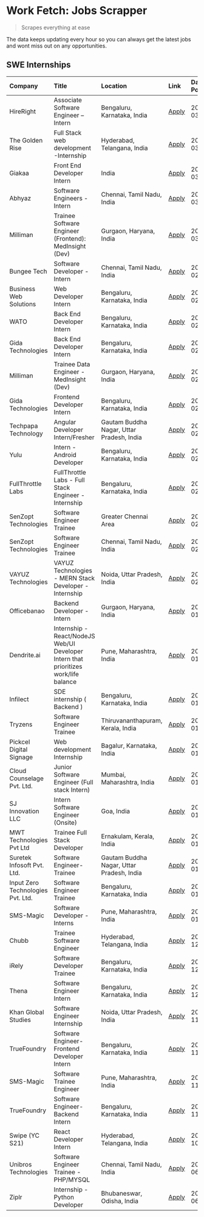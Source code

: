 # Work Fetch: Jobs Scrapper
> Scrapes everything at ease

The data keeps updating every hour so you can always get the latest jobs and wont miss out on any opportunities.

## SWE Internships
<!--START_SECTION:workfetch-->
| Company                           | Title                                                                                | Location                                  | Link                                                                                                                                                                                                                                                                                                  | Date Posted   |
|:----------------------------------|:-------------------------------------------------------------------------------------|:------------------------------------------|:------------------------------------------------------------------------------------------------------------------------------------------------------------------------------------------------------------------------------------------------------------------------------------------------------|:--------------|
| HireRight                         | Associate Software Engineer – Intern                                                 | Bengaluru, Karnataka, India               | [Apply](https://in.linkedin.com/jobs/view/associate-software-engineer-%E2%80%93-intern-at-hireright-3847779461?position=35&pageNum=0&refId=1Crv5RB0%2FuMvQ52PrwDcMg%3D%3D&trackingId=WmSGuPgZJtQ7Cb%2B8bSNr0Q%3D%3D&trk=public_jobs_jserp-result_search-card)                                         | 2024-03-06    |
| The Golden Rise                   | Full Stack web development -Internship                                               | Hyderabad, Telangana, India               | [Apply](https://in.linkedin.com/jobs/view/full-stack-web-development-internship-at-the-golden-rise-3847033236?position=46&pageNum=0&refId=1Crv5RB0%2FuMvQ52PrwDcMg%3D%3D&trackingId=q7NzzIHhpS5ZsOki2YwHXg%3D%3D&trk=public_jobs_jserp-result_search-card)                                            | 2024-03-05    |
| Giakaa                            | Front End Developer Intern                                                           | India                                     | [Apply](https://in.linkedin.com/jobs/view/front-end-developer-intern-at-giakaa-3843012323?position=50&pageNum=0&refId=1Crv5RB0%2FuMvQ52PrwDcMg%3D%3D&trackingId=%2B5uoaGSNwRGMMoYyAJmLsA%3D%3D&trk=public_jobs_jserp-result_search-card)                                                              | 2024-03-05    |
| Abhyaz                            | Software Engineers - Intern                                                          | Chennai, Tamil Nadu, India                | [Apply](https://in.linkedin.com/jobs/view/software-engineers-intern-at-abhyaz-3847196571?position=51&pageNum=0&refId=1Crv5RB0%2FuMvQ52PrwDcMg%3D%3D&trackingId=AzOKxAtVGoDxYptUu4nbbQ%3D%3D&trk=public_jobs_jserp-result_search-card)                                                                 | 2024-03-05    |
| Milliman                          | Trainee Software Engineer (Frontend): MedInsight (Dev)                               | Gurgaon, Haryana, India                   | [Apply](https://in.linkedin.com/jobs/view/trainee-software-engineer-frontend-medinsight-dev-at-milliman-3792874280?position=3&pageNum=0&refId=1Crv5RB0%2FuMvQ52PrwDcMg%3D%3D&trackingId=mHN6ieVgK9RUQF%2FRExXz%2Fg%3D%3D&trk=public_jobs_jserp-result_search-card)                                    | 2024-03-01    |
| Bungee Tech                       | Software Developer - Intern                                                          | Chennai, Tamil Nadu, India                | [Apply](https://in.linkedin.com/jobs/view/software-developer-intern-at-bungee-tech-3842220746?position=40&pageNum=0&refId=1Crv5RB0%2FuMvQ52PrwDcMg%3D%3D&trackingId=ET9jWduqGDvzE2OYRyV6Pg%3D%3D&trk=public_jobs_jserp-result_search-card)                                                            | 2024-02-28    |
| Business Web Solutions            | Web Developer Intern                                                                 | Bengaluru, Karnataka, India               | [Apply](https://in.linkedin.com/jobs/view/web-developer-intern-at-business-web-solutions-3839906144?position=14&pageNum=0&refId=1Crv5RB0%2FuMvQ52PrwDcMg%3D%3D&trackingId=woLY%2BStD3bK%2FVrNkF67OYA%3D%3D&trk=public_jobs_jserp-result_search-card)                                                  | 2024-02-26    |
| WATO                              | Back End Developer Intern                                                            | Bengaluru, Karnataka, India               | [Apply](https://in.linkedin.com/jobs/view/back-end-developer-intern-at-wato-3834852920?position=59&pageNum=0&refId=1Crv5RB0%2FuMvQ52PrwDcMg%3D%3D&trackingId=rKeAVLE1eKvgrOZrfpyDGA%3D%3D&trk=public_jobs_jserp-result_search-card)                                                                   | 2024-02-26    |
| Gida Technologies                 | Back End Developer Intern                                                            | Bengaluru, Karnataka, India               | [Apply](https://in.linkedin.com/jobs/view/back-end-developer-intern-at-gida-technologies-3836849295?position=42&pageNum=0&refId=1Crv5RB0%2FuMvQ52PrwDcMg%3D%3D&trackingId=RjPg12WHoQpfRrWdGllBvg%3D%3D&trk=public_jobs_jserp-result_search-card)                                                      | 2024-02-23    |
| Milliman                          | Trainee Data Engineer - MedInsight (Dev)                                             | Gurgaon, Haryana, India                   | [Apply](https://in.linkedin.com/jobs/view/trainee-data-engineer-medinsight-dev-at-milliman-3789275187?position=58&pageNum=0&refId=1Crv5RB0%2FuMvQ52PrwDcMg%3D%3D&trackingId=VOInjXiOO6zuhlV5cyq2tw%3D%3D&trk=public_jobs_jserp-result_search-card)                                                    | 2024-02-23    |
| Gida Technologies                 | Frontend Developer Intern                                                            | Bengaluru, Karnataka, India               | [Apply](https://in.linkedin.com/jobs/view/frontend-developer-intern-at-gida-technologies-3836040945?position=10&pageNum=0&refId=1Crv5RB0%2FuMvQ52PrwDcMg%3D%3D&trackingId=8otUXsQOvPOCVyGp%2FSCHfw%3D%3D&trk=public_jobs_jserp-result_search-card)                                                    | 2024-02-21    |
| Techpapa Technology               | Angular Developer Intern/Fresher                                                     | Gautam Buddha Nagar, Uttar Pradesh, India | [Apply](https://in.linkedin.com/jobs/view/angular-developer-intern-fresher-at-techpapa-technology-3834305862?position=47&pageNum=0&refId=1Crv5RB0%2FuMvQ52PrwDcMg%3D%3D&trackingId=RXFTAVsUNq7G840J9xQOaw%3D%3D&trk=public_jobs_jserp-result_search-card)                                             | 2024-02-20    |
| Yulu                              | Intern - Android Developer                                                           | Bengaluru, Karnataka, India               | [Apply](https://in.linkedin.com/jobs/view/intern-android-developer-at-yulu-3834459982?position=44&pageNum=0&refId=1Crv5RB0%2FuMvQ52PrwDcMg%3D%3D&trackingId=%2BWP9H9G%2Fj4x8Jj72VN%2Fo2w%3D%3D&trk=public_jobs_jserp-result_search-card)                                                              | 2024-02-19    |
| FullThrottle Labs                 | FullThrottle Labs - Full Stack Engineer - Internship                                 | Bengaluru, Karnataka, India               | [Apply](https://in.linkedin.com/jobs/view/fullthrottle-labs-full-stack-engineer-internship-at-fullthrottle-labs-3829636016?position=45&pageNum=0&refId=1Crv5RB0%2FuMvQ52PrwDcMg%3D%3D&trackingId=ts6jdUuJswdKBjYvbP%2Bktw%3D%3D&trk=public_jobs_jserp-result_search-card)                             | 2024-02-17    |
| SenZopt Technologies              | Software Engineer Trainee                                                            | Greater Chennai Area                      | [Apply](https://in.linkedin.com/jobs/view/software-engineer-trainee-at-senzopt-technologies-3827688781?position=26&pageNum=0&refId=1Crv5RB0%2FuMvQ52PrwDcMg%3D%3D&trackingId=RKuQNloiIIS0SIPgEe3etQ%3D%3D&trk=public_jobs_jserp-result_search-card)                                                   | 2024-02-12    |
| SenZopt Technologies              | Software Engineer Trainee                                                            | Chennai, Tamil Nadu, India                | [Apply](https://in.linkedin.com/jobs/view/software-engineer-trainee-at-senzopt-technologies-3827686880?position=38&pageNum=0&refId=1Crv5RB0%2FuMvQ52PrwDcMg%3D%3D&trackingId=j2BG%2BUYDidkXkfhK99IRpA%3D%3D&trk=public_jobs_jserp-result_search-card)                                                 | 2024-02-12    |
| VAYUZ Technologies                | VAYUZ Technologies - MERN Stack Developer - Internship                               | Noida, Uttar Pradesh, India               | [Apply](https://in.linkedin.com/jobs/view/vayuz-technologies-mern-stack-developer-internship-at-vayuz-technologies-3822619356?position=52&pageNum=0&refId=1Crv5RB0%2FuMvQ52PrwDcMg%3D%3D&trackingId=6znJSzUIfXnaiWUBwpel%2BQ%3D%3D&trk=public_jobs_jserp-result_search-card)                          | 2024-02-10    |
| Officebanao                       | Backend Developer - Intern                                                           | Gurgaon, Haryana, India                   | [Apply](https://in.linkedin.com/jobs/view/backend-developer-intern-at-officebanao-3814263731?position=18&pageNum=0&refId=1Crv5RB0%2FuMvQ52PrwDcMg%3D%3D&trackingId=95K9q%2F4%2Fp4Gw9OfJThs13Q%3D%3D&trk=public_jobs_jserp-result_search-card)                                                         | 2024-01-31    |
| Dendrite.ai                       | Internship - React/NodeJS Web/UI Developer Intern that prioritizes work/life balance | Pune, Maharashtra, India                  | [Apply](https://in.linkedin.com/jobs/view/internship-react-nodejs-web-ui-developer-intern-that-prioritizes-work-life-balance-at-dendrite-ai-3818948068?position=24&pageNum=0&refId=1Crv5RB0%2FuMvQ52PrwDcMg%3D%3D&trackingId=Sl1J6uNW0OejFynw%2FrelVw%3D%3D&trk=public_jobs_jserp-result_search-card) | 2024-01-31    |
| Infilect                          | SDE internship ( Backend )                                                           | Bengaluru, Karnataka, India               | [Apply](https://in.linkedin.com/jobs/view/sde-internship-backend-at-infilect-3815120558?position=19&pageNum=0&refId=1Crv5RB0%2FuMvQ52PrwDcMg%3D%3D&trackingId=qeyhHCI08DY8%2Bx2svTIfMA%3D%3D&trk=public_jobs_jserp-result_search-card)                                                                | 2024-01-25    |
| Tryzens                           | Software Engineer Trainee                                                            | Thiruvananthapuram, Kerala, India         | [Apply](https://in.linkedin.com/jobs/view/software-engineer-trainee-at-tryzens-3809363491?position=31&pageNum=0&refId=1Crv5RB0%2FuMvQ52PrwDcMg%3D%3D&trackingId=iwWiYJJgubEMw95oLyKupg%3D%3D&trk=public_jobs_jserp-result_search-card)                                                                | 2024-01-18    |
| Pickcel Digital Signage           | Web development Internship                                                           | Bagalur, Karnataka, India                 | [Apply](https://in.linkedin.com/jobs/view/web-development-internship-at-pickcel-digital-signage-3826062393?position=57&pageNum=0&refId=1Crv5RB0%2FuMvQ52PrwDcMg%3D%3D&trackingId=FOHhAVA7vl3vbQ23QHjZwQ%3D%3D&trk=public_jobs_jserp-result_search-card)                                               | 2024-01-15    |
| Cloud Counselage Pvt. Ltd.        | Junior Software Engineer (Full stack Intern)                                         | Mumbai, Maharashtra, India                | [Apply](https://in.linkedin.com/jobs/view/junior-software-engineer-full-stack-intern-at-cloud-counselage-pvt-ltd-3803132814?position=20&pageNum=0&refId=1Crv5RB0%2FuMvQ52PrwDcMg%3D%3D&trackingId=EfqIn6dGW5QEFntVwveuZg%3D%3D&trk=public_jobs_jserp-result_search-card)                              | 2024-01-11    |
| SJ Innovation LLC                 | Intern Software Engineer (Onsite)                                                    | Goa, India                                | [Apply](https://in.linkedin.com/jobs/view/intern-software-engineer-onsite-at-sj-innovation-llc-3799959011?position=34&pageNum=0&refId=1Crv5RB0%2FuMvQ52PrwDcMg%3D%3D&trackingId=i25pCfvK0DIOzdQ0OE%2BRoQ%3D%3D&trk=public_jobs_jserp-result_search-card)                                              | 2024-01-11    |
| MWT Technologies Pvt Ltd          | Trainee Full Stack Developer                                                         | Ernakulam, Kerala, India                  | [Apply](https://in.linkedin.com/jobs/view/trainee-full-stack-developer-at-mwt-technologies-pvt-ltd-3800921715?position=4&pageNum=0&refId=1Crv5RB0%2FuMvQ52PrwDcMg%3D%3D&trackingId=aTsP0QxbvZkgCRKIrstehg%3D%3D&trk=public_jobs_jserp-result_search-card)                                             | 2024-01-09    |
| Suretek Infosoft Pvt. Ltd.        | Software Engineer-Trainee                                                            | Gautam Buddha Nagar, Uttar Pradesh, India | [Apply](https://in.linkedin.com/jobs/view/software-engineer-trainee-at-suretek-infosoft-pvt-ltd-3800934643?position=15&pageNum=0&refId=1Crv5RB0%2FuMvQ52PrwDcMg%3D%3D&trackingId=Sa%2Bn%2FGtJ59SI3zRLK5roaQ%3D%3D&trk=public_jobs_jserp-result_search-card)                                           | 2024-01-09    |
| Input Zero Technologies Pvt. Ltd. | Software Engineer Trainee                                                            | Bengaluru, Karnataka, India               | [Apply](https://in.linkedin.com/jobs/view/software-engineer-trainee-at-input-zero-technologies-pvt-ltd-3800927643?position=25&pageNum=0&refId=1Crv5RB0%2FuMvQ52PrwDcMg%3D%3D&trackingId=NBbcHHeWMTi7CZmkXE34sA%3D%3D&trk=public_jobs_jserp-result_search-card)                                        | 2024-01-09    |
| SMS-Magic                         | Software Developer -Interns                                                          | Pune, Maharashtra, India                  | [Apply](https://in.linkedin.com/jobs/view/software-developer-interns-at-sms-magic-3799485343?position=27&pageNum=0&refId=1Crv5RB0%2FuMvQ52PrwDcMg%3D%3D&trackingId=f3Mk41RHsIyguitua3dxZQ%3D%3D&trk=public_jobs_jserp-result_search-card)                                                             | 2024-01-05    |
| Chubb                             | Trainee Software Engineer                                                            | Hyderabad, Telangana, India               | [Apply](https://in.linkedin.com/jobs/view/trainee-software-engineer-at-chubb-3811550279?position=60&pageNum=0&refId=1Crv5RB0%2FuMvQ52PrwDcMg%3D%3D&trackingId=Xvfxq7bXJyalW7J5isq7KA%3D%3D&trk=public_jobs_jserp-result_search-card)                                                                  | 2023-12-28    |
| iRely                             | Software Developer Trainee                                                           | Bengaluru, Karnataka, India               | [Apply](https://in.linkedin.com/jobs/view/software-developer-trainee-at-irely-3801577534?position=9&pageNum=0&refId=1Crv5RB0%2FuMvQ52PrwDcMg%3D%3D&trackingId=7HzqRWXEMfjKFlYcbRy6hA%3D%3D&trk=public_jobs_jserp-result_search-card)                                                                  | 2023-12-22    |
| Thena                             | Software Engineer Intern                                                             | Bengaluru, Karnataka, India               | [Apply](https://in.linkedin.com/jobs/view/software-engineer-intern-at-thena-3778731751?position=12&pageNum=0&refId=1Crv5RB0%2FuMvQ52PrwDcMg%3D%3D&trackingId=ovQ1bALVbeGkBGrZcYK%2F%2FQ%3D%3D&trk=public_jobs_jserp-result_search-card)                                                               | 2023-12-05    |
| Khan Global Studies               | Software Engineer Internship                                                         | Noida, Uttar Pradesh, India               | [Apply](https://in.linkedin.com/jobs/view/software-engineer-internship-at-khan-global-studies-3766942197?position=41&pageNum=0&refId=1Crv5RB0%2FuMvQ52PrwDcMg%3D%3D&trackingId=rd09Ttu2tllfHOt0yH4cJw%3D%3D&trk=public_jobs_jserp-result_search-card)                                                 | 2023-11-27    |
| TrueFoundry                       | Software Engineer- Frontend Developer Intern                                         | Bengaluru, Karnataka, India               | [Apply](https://in.linkedin.com/jobs/view/software-engineer-frontend-developer-intern-at-truefoundry-3790095058?position=11&pageNum=0&refId=1Crv5RB0%2FuMvQ52PrwDcMg%3D%3D&trackingId=n9fG7cozy%2FmU%2FaYYPXLOgA%3D%3D&trk=public_jobs_jserp-result_search-card)                                      | 2023-11-24    |
| SMS-Magic                         | Software Trainee Engineer                                                            | Pune, Maharashtra, India                  | [Apply](https://in.linkedin.com/jobs/view/software-trainee-engineer-at-sms-magic-3761409781?position=22&pageNum=0&refId=1Crv5RB0%2FuMvQ52PrwDcMg%3D%3D&trackingId=7AZ0%2FHMRelyS22diBrWfsg%3D%3D&trk=public_jobs_jserp-result_search-card)                                                            | 2023-11-16    |
| TrueFoundry                       | Software Engineer-Backend Intern                                                     | Bengaluru, Karnataka, India               | [Apply](https://in.linkedin.com/jobs/view/software-engineer-backend-intern-at-truefoundry-3779508170?position=23&pageNum=0&refId=1Crv5RB0%2FuMvQ52PrwDcMg%3D%3D&trackingId=4SpGaxD84iCMotbZfKktxA%3D%3D&trk=public_jobs_jserp-result_search-card)                                                     | 2023-11-10    |
| Swipe (YC S21)                    | React Developer Intern                                                               | Hyderabad, Telangana, India               | [Apply](https://in.linkedin.com/jobs/view/react-developer-intern-at-swipe-yc-s21-3737600089?position=13&pageNum=0&refId=1Crv5RB0%2FuMvQ52PrwDcMg%3D%3D&trackingId=XWIIrRlY21dH7DXG%2BMGYSg%3D%3D&trk=public_jobs_jserp-result_search-card)                                                            | 2023-10-13    |
| Unibros Technologies              | Software Engineer Trainee - PHP/MYSQL                                                | Chennai, Tamil Nadu, India                | [Apply](https://in.linkedin.com/jobs/view/software-engineer-trainee-php-mysql-at-unibros-technologies-3656599241?position=30&pageNum=0&refId=1Crv5RB0%2FuMvQ52PrwDcMg%3D%3D&trackingId=piyDZBvipUrxQR5j2Ppebg%3D%3D&trk=public_jobs_jserp-result_search-card)                                         | 2023-06-12    |
| Ziplr                             | Internship - Python Developer                                                        | Bhubaneswar, Odisha, India                | [Apply](https://in.linkedin.com/jobs/view/internship-python-developer-at-ziplr-3645677592?position=55&pageNum=0&refId=1Crv5RB0%2FuMvQ52PrwDcMg%3D%3D&trackingId=A%2B5Wg8lXiEbyvB3L3OVERA%3D%3D&trk=public_jobs_jserp-result_search-card)                                                              | 2023-06-02    |
<!--END_SECTION:workfetch-->
